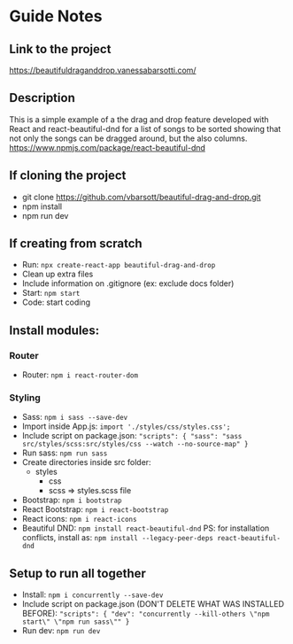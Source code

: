 # Guide Notes

## Link to the project

https://beautifuldraganddrop.vanessabarsotti.com/

## Description

This is a simple example of a the drag and drop feature developed with React and react-beautiful-dnd for a list of songs to be sorted showing that not only the songs can be dragged around, but the also columns.
https://www.npmjs.com/package/react-beautiful-dnd

## If cloning the project

- git clone https://github.com/vbarsott/beautiful-drag-and-drop.git
- npm install
- npm run dev

## If creating from scratch

- Run: `npx create-react-app beautiful-drag-and-drop`
- Clean up extra files
- Include information on .gitignore (ex: exclude docs folder)
- Start: `npm start`
- Code: start coding

## Install modules:

### Router

- Router: `npm i react-router-dom`

### Styling

- Sass: `npm i sass --save-dev`
- Import inside App.js: `import './styles/css/styles.css';`
- Include script on package.json:
  `"scripts": { "sass": "sass src/styles/scss:src/styles/css --watch --no-source-map" }`
- Run sass: `npm run sass`
- Create directories inside src folder:
  - styles
    - css
    - scss => styles.scss file
- Bootstrap: `npm i bootstrap`
- React Bootstrap: `npm i react-bootstrap`
- React icons: `npm i react-icons`
- Beautiful DND: `npm install react-beautiful-dnd`
  PS: for installation conflicts, install as: `npm install --legacy-peer-deps react-beautiful-dnd`

## Setup to run all together

- Install: `npm i concurrently --save-dev`
- Include script on package.json (DON'T DELETE WHAT WAS INSTALLED BEFORE):
  `"scripts": { "dev": "concurrently --kill-others \"npm start\" \"npm run sass\"" }`
- Run dev: `npm run dev`
